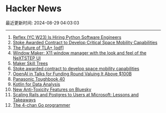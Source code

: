 # Hacker News

最近更新时间: 2024-08-29 04:03:03

--- 
1. [Reflex (YC W23) Is Hiring Python Software Engineers](https://www.ycombinator.com/companies/reflex/jobs/CoRbEAk-software-engineer) 
2. [Stoke Awarded Contract to Develop Critical Space Mobility Capabilities](https://www.stokespace.com/stoke-awarded-contract-to-develop-critical-space-mobility-capabilities/) 
3. [The Future of TLA+ [pdf]](https://lamport.azurewebsites.net/tla/future.pdf) 
4. [Window Maker: X11 window manager with the look and feel of the NeXTSTEP UI](https://www.windowmaker.org/) 
5. [Maker Skill Trees](https://github.com/sjpiper145/MakerSkillTree) 
6. [Stoke awarded contract to develop space mobility capabilities](https://www.stokespace.com/stoke-awarded-contract-to-develop-critical-space-mobility-capabilities/) 
7. [OpenAI in Talks for Funding Round Valuing It Above $100B](https://www.wsj.com/tech/ai/openai-in-talks-for-funding-round-valuing-it-above-100-billion-4f0550c5) 
8. [Panasonic Toughbook 40](https://connect.na.panasonic.com/toughbook/rugged-computers/toughbook-40) 
9. [Kotlin for Data Analysis](https://kotlinlang.org/docs/data-analysis-overview.html) 
10. [New Anti-Toxicity Features on Bluesky](https://bsky.social/about/blog/08-28-2024-anti-toxicity-features) 
11. [Scaling Rails and Postgres to Users at Microsoft: Lessons and Takeaways](https://stepchange.work/blog/scaling-rails-postgres-to-millions-of-users-at-microsoft-lessons-takeaways) 
12. [The 4-chan Go programmer](https://www.dolthub.com/blog/2024-08-23-the-4-chan-go-programmer/) 
